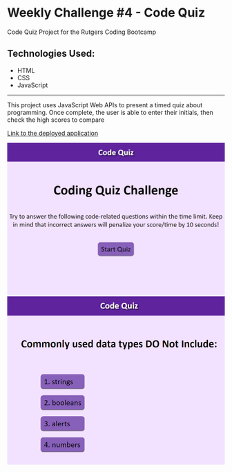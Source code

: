 # Weekly Challenge #4 - Code Quiz
Code Quiz Project for the Rutgers Coding Bootcamp
## Technologies Used:
- HTML
- CSS
- JavaScript
---
This project uses JavaScript Web APIs to present a timed quiz about programming. Once complete, the user is able to enter their initials, then check the high scores to compare

[Link to the deployed application](owlbag.github.io/code-quiz)

![screenshot](screenshot.png)
![screenshot 2](screenshot-2.png)
